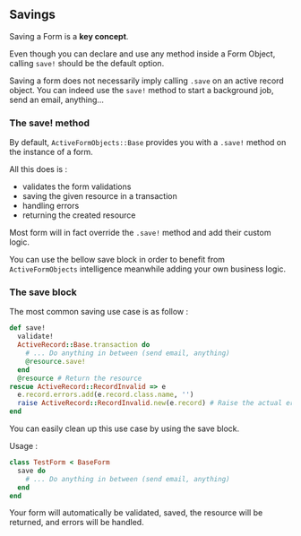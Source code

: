 ## Savings

Saving a Form is a **key concept**.

Even though you can declare and use any method inside a Form Object, calling `save!` should be the default option.

Saving a form does not necessarily imply calling `.save` on an active record object.
You can indeed use the `save!` method to start a background job, send an email, anything...

### The save! method

By default, `ActiveFormObjects::Base` provides you with a `.save!` method on the instance of a form.

All this does is :

- validates the form validations
- saving the given resource in a transaction
- handling errors
- returning the created resource

Most form will in fact override the `.save!` method and add their custom logic.

You can use the bellow save block in order to benefit from `ActiveFormObjects` intelligence meanwhile adding your own business logic.

### The save block

The most common saving use case is as follow :

```ruby
def save!
  validate!
  ActiveRecord::Base.transaction do
    # ... Do anything in between (send email, anything)
    @resource.save!
  end
  @resource # Return the resource
rescue ActiveRecord::RecordInvalid => e
  e.record.errors.add(e.record.class.name, '')
  raise ActiveRecord::RecordInvalid.new(e.record) # Raise the actual error
end
```

You can easily clean up this use case by using the save block.

Usage :

```ruby
class TestForm < BaseForm
  save do
    # ... Do anything in between (send email, anything)
  end
end
```

Your form will automatically be validated, saved, the resource will be returned, and errors will be handled.
